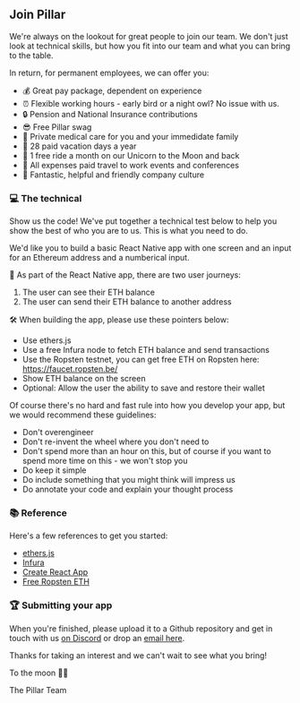 ## Join Pillar

We're always on the lookout for great people to join our team. We don't just look at technical skills, but how you fit into our team and what you can bring to the table.

In return, for permanent employees, we can offer you:

- 💰 Great pay package, dependent on experience
- ⏰ Flexible working hours - early bird or a night owl? No issue with us.
- 🔒 Pension and National Insurance contributions
- 😎 Free Pillar swag
- 🏥 Private medical care for you and your immedidate family
- 🌴 28 paid vacation days a year
- 🦄 1 free ride a month on our Unicorn to the Moon and back
- 🛫 All expenses paid travel to work events and conferences
- 💖 Fantastic, helpful and friendly company culture

### 💻 The technical

Show us the code! We've put together a technical test below to help you show the best of who you are to us. This is what you need to do.

We'd like you to build a basic React Native app with one screen and an input for an Ethereum address and a numberical input.

🚏 As part of the React Native app, there are two user journeys:

1. The user can see their ETH balance
2. The user can send their ETH balance to another address

🛠 When building the app, please use these pointers below:

- Use ethers.js
- Use a free Infura node to fetch ETH balance and send transactions
- Use the Ropsten testnet, 
you can get free ETH on Ropsten here: https://faucet.ropsten.be/
- Show ETH balance on the screen
- Optional: Allow the user the ability to save and restore their wallet

Of course there's no hard and fast rule into how you develop your app, but we would recommend these guidelines:

- Don't overengineer
- Don't re-invent the wheel where you don't need to
- Don't spend more than an hour on this, but of course if you want to spend more time on this - we won't stop you
- Do keep it simple
- Do include something that you might think will impress us
- Do annotate your code and explain your thought process

### 📚 Reference
Here's a few references to get you started:

- [ethers.js](https://docs.ethers.io/v5/)
- [Infura](https://infura.io/)
- [Create React App](https://reactjs.org/docs/create-a-new-react-app.html)
- [Free Ropsten ETH](https://faucet.ropsten.be/)

### 🏆 Submitting your app

When you're finished, please upload it to a Github repository and get in touch with us [on Discord](https://chat.pillar.fi) or drop an [email here](mailto:kieran@pillarproject.io?subject=App%20Submission).

Thanks for taking an interest and we can't wait to see what you bring!

To the moon 🚀🌙

The Pillar Team
